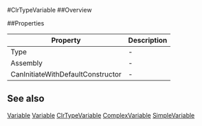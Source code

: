 #ClrTypeVariable
##Overview



##Properties
<table class="table table-condensed table-bordered">
    <thead>
<tr>
<th>Property</th>
<th>Description</th>
</tr>
</thead>
<tbody>
<tr><td>Type</td><td> - </td></tr>
<tr><td>Assembly</td><td> - </td></tr>
<tr><td>CanInitiateWithDefaultConstructor</td><td> - </td></tr>
</tbody></table>



## See also

[Variable](Variable.html)
[Variable](/docs/#Variable.html)
[ClrTypeVariable](/docs/#ClrTypeVariable.html)
[ComplexVariable](/docs/#ComplexVariable.html)
[SimpleVariable](/docs/#SimpleVariable.html)